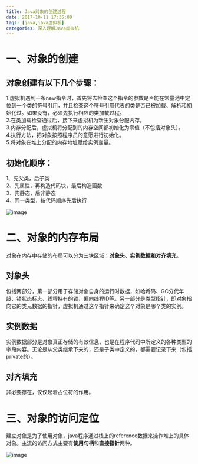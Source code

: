 ```yaml
---
title: Java对象的创建过程
date: 2017-10-11 17:35:00  
tags: [java,java虚拟机]    
categories: 深入理解Java虚拟机  
---
```

# 一、对象的创建
## 对象创建有以下几个步骤：  
1.虚拟机遇到一条new指令时，首先将去检查这个指令的参数是否能在常量池中定位到一个类的符号引用，并且检查这个符号引用代表的类是否已被加载、解析和初始化过。如果没有，必须先执行相应的类加载过程。  
2.在类加载检查通过后，接下来虚拟机为新生对象分配内存。  
3.内存分配后，虚拟机将分配到的内存空间都初始化为零值（不包括对象头）。  
4.执行<init>方法，把对象按照程序员的意愿进行初始化。  
5.将对象在堆上分配的内存地址赋给实例变量。  
## 初始化顺序：  
1、先父类，后子类  
2、先属性，再构造代码块，最后构造函数  
3、先静态，后非静态  
4、同一类型，按代码顺序先后执行  

![image](http://osrmzp0jr.bkt.clouddn.com/%E5%AF%B9%E8%B1%A1%E5%88%9B%E5%BB%BA%E8%BF%87%E7%A8%8B.png)  

# 二、对象的内存布局
对象在内存中存储的布局可以分为三块区域：**对象头、实例数据和对齐填充**。  
## 对象头
包括两部分，第一部分用于存储对象自身的运行时数据，如哈希码、GC分代年龄、锁状态标志、线程持有的锁、偏向线程ID等。另一部分是类型指针，即对象指向它的类元数据的指针，虚拟机通过这个指针来确定这个对象是哪个类的实例。  
## 实例数据
实例数据部分是对象真正存储的有效信息，也是在程序代码中所定义的各种类型的字段内容。无论是从父类继承下来的，还是子类中定义的，都需要记录下来（包括private的）。  
## 对齐填充
非必要存在，仅仅起着占位符的作用。  

# 三、对象的访问定位
建立对象是为了使用对象，java程序通过栈上的reference数据来操作堆上的具体对象。主流的访问方式主要有**使用句柄**和**直接指针**两种。  

![image](http://osrmzp0jr.bkt.clouddn.com/%E5%AF%B9%E8%B1%A1%E8%AE%BF%E9%97%AE%E5%AE%9A%E4%BD%8D.jpg)